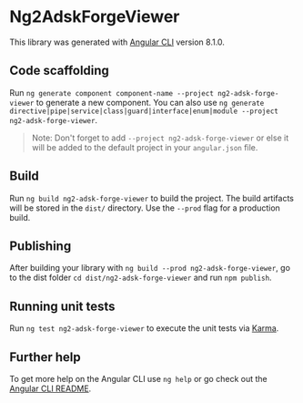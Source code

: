 # Ng2AdskForgeViewer

This library was generated with [Angular CLI](https://github.com/angular/angular-cli) version 8.1.0.

## Code scaffolding

Run `ng generate component component-name --project ng2-adsk-forge-viewer` to generate a new component. You can also use `ng generate directive|pipe|service|class|guard|interface|enum|module --project ng2-adsk-forge-viewer`.
> Note: Don't forget to add `--project ng2-adsk-forge-viewer` or else it will be added to the default project in your `angular.json` file. 

## Build

Run `ng build ng2-adsk-forge-viewer` to build the project. The build artifacts will be stored in the `dist/` directory. Use the `--prod` flag for a production build.

## Publishing

After building your library with `ng build --prod ng2-adsk-forge-viewer`, go to the dist folder `cd dist/ng2-adsk-forge-viewer` and run `npm publish`.

## Running unit tests

Run `ng test ng2-adsk-forge-viewer` to execute the unit tests via [Karma](https://karma-runner.github.io).

## Further help

To get more help on the Angular CLI use `ng help` or go check out the [Angular CLI README](https://github.com/angular/angular-cli/blob/master/README.md).
